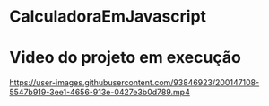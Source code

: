 # CalculadoraEmJavascript

# Video do projeto em execução



https://user-images.githubusercontent.com/93846923/200147108-5547b919-3ee1-4656-913e-0427e3b0d789.mp4

